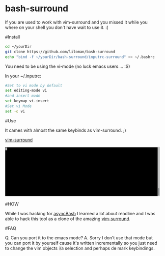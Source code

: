 # bash-surround

If you are used to work with vim-surround and you missed it while you where on your shell you don't have 
wait to use it. :)



#Install

```bash
cd ~/yourDir
git clone https://github.com/liloman/bash-surround
echo "bind -f ~/yourDir/bash-surround/inputrc-surround" >> ~/.bashrc
```
You need to be using the vi-mode (no luck emacs users ... :S)

In your ~/.inputrc:

```bash
#Set to vi mode by default
set editing-mode vi
#and insert mode
set keymap vi-insert
#Set vi Mode 
set -o vi
```


#Use

It cames with almost the same keybinds as vim-surround. ;)

[vim-surround](https://github.com/tpope/vim-surround)


![Example](images/example.gif "Example")

#HOW

While I was hacking for [asyncBash](https://github.com/liloman/asyncBash) I learned a lot about readline and I was able to hack this tool as a clone of the amazing [vim-surround](https://github.com/tpope/vim-surround).

#FAQ

Q. Can you port it to the emacs mode?
A. Sorry I don't use that mode but you can port it by yourself cause it's written incrementally so you just need to change the vim objects i/a selection and perhaps de mark keybindings. 


